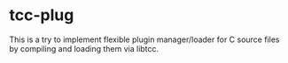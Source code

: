 # tcc-plug

This is a try to implement flexible plugin manager/loader for
C source files by compiling and loading them via libtcc.
